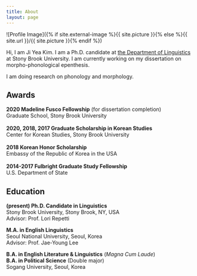 ```yaml
---
title: About
layout: page
---
```

![Profile Image]({% if site.external-image %}{{ site.picture }}{% else %}{{ site.url }}/{{ site.picture }}{% endif %})

<p>Hi, I am Ji Yea Kim. I am a Ph.D. candidate at <a href="https://linguistics.stonybrook.edu/">the Department of Linguistics</a> at Stony Brook University. I am currently working on my dissertation on morpho-phonological epenthesis.</p>

<p>I am doing research on phonology and morphology.</p>

<h2>Awards</h2>

<b>2020 Madeline Fusco Fellowship</b> (for dissertation completion)<br>
Graduate School, Stony Brook University<br><br>
<b>2020, 2018, 2017 Graduate Scholarship in Korean Studies</b><br>
Center for Korean Studies, Stony Brook University<br><br>
<b>2018 Korean Honor Scholarship</b><br>
Embassy of the Republic of Korea in the USA<br><br>
<b>2014-2017 Fulbright Graduate Study Fellowship</b><br>
U.S. Department of State<br>


<h2>Education</h2>

<b>(present) Ph.D. Candidate in Linguistics</b><br>
Stony Brook University, Stony Brook, NY, USA<br>
Advisor: Prof. Lori Repetti<br>

<b>M.A. in English Linguistics</b><br>
Seoul National University, Seoul, Korea<br>
Advisor: Prof. Jae-Young Lee<br>

<b>B.A. in English Literature & Linguistics</b> (<i>Magna Cum Laude</i>)<br>
<b>B.A. in Political Science</b> (Double major)<br>
Sogang University, Seoul, Korea